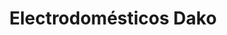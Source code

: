 ---
title: "Electrodomésticos Dako"
url: /santa-cruz-de-la-sierra/electrodomesticos-dako/
shop: Elektronik
---